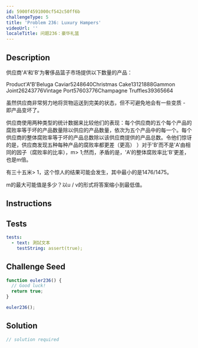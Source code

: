 ```yaml
---
id: 5900f4591000cf542c50ff6b
challengeType: 5
title: 'Problem 236: Luxury Hampers'
videoUrl: ''
localeTitle: 问题236：豪华礼篮
---
```


## Description
<section id="description">供应商&#39;A&#39;和&#39;B&#39;为奢侈品篮子市场提供以下数量的产品： <p> Product&#39;A“B&#39;Beluga Caviar5248640Christmas Cake13121888Gammon Joint26243776Vintage Port57603776Champagne Truffles39365664 </p><p>虽然供应商非常努力地将货物运送到完美的状态，但不可避免地会有一些变质 - 即产品变坏了。 </p><p>供应商使用两种类型的统计数据来比较他们的表现：每个供应商的五个每个产品的腐败率等于坏的产品数量除以供应的产品数量，依次为五个产品中的每一个。每个供应商的整体腐败率等于坏的产品总数除以该供应商提供的产品总数。令他们惊讶的是，供应商发现五种每种产品的腐败率都更差（更高） ）对于&#39;B&#39;而不是&#39;A&#39;由相同的因子（腐败率的比率），m&gt; 1;然而，矛盾的是，&#39;A&#39;的整体腐败率比&#39;B&#39;更差，也是m倍。 </p><p>有三十五米&gt; 1，这个惊人的结果可能会发生，其中最小的是1476/1475。 </p><p> m的最大可能值是多少？以u / v的形式将答案缩小到最低值。 </p></section>

## Instructions
<section id="instructions">
</section>

## Tests
<section id='tests'>

```yml
tests:
  - text: 測試文本
    testString: assert(true);

```

</section>

## Challenge Seed
<section id='challengeSeed'>

<div id='js-seed'>

```js
function euler236() {
  // Good luck!
  return true;
}

euler236();

```

</div>



</section>

## Solution
<section id='solution'>

```js
// solution required
```
</section>
